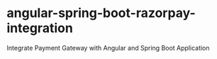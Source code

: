 # angular-spring-boot-razorpay-integration
Integrate Payment Gateway with Angular and Spring Boot Application
